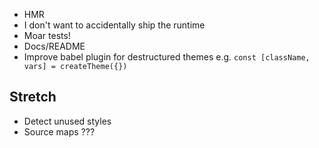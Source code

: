 - HMR
- I don't want to accidentally ship the runtime
- Moar tests!
- Docs/README
- Improve babel plugin for destructured themes e.g. `const [className, vars] = createTheme({})`

## Stretch

- Detect unused styles
- Source maps ???
